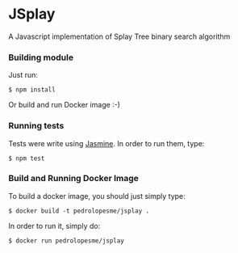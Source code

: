 # JSplay
A Javascript implementation of Splay Tree binary search algorithm

### Building module

Just run:

`$ npm install`

Or build and run Docker image :-)

### Running tests

Tests were write using [Jasmine](http://jasmine.github.io/). In order to run them, type:

`$ npm test` 

### Build and Running Docker Image

To build a docker image, you should just simply type: 

`$ docker build -t pedrolopesme/jsplay .` 

In order to run it, simply do: 

`$ docker run pedrolopesme/jsplay` 